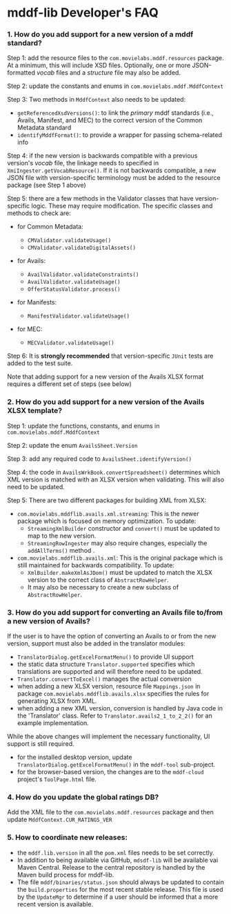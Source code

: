 # mddf-lib Developer's FAQ

### 1. How do you add support for a new version of a mddf standard?

Step 1: add the resource files to the `com.movielabs.mddf.resources` package. At a minimum, this will include XSD files. Optionally, one or more JSON-formatted _vocab_ files and a _structure_ file may also be added.

Step 2: update the constants and enums in `com.movielabs.mddf.MddfContext`

Step 3:  Two methods in `MddfContext` also needs to be updated:
  - `getReferencedXsdVersions()`: to link the _primary_ mddf standards (i.e., Avails, Manifest, and MEC) to the correct version of the Common Metadata standard
  - `identifyMddfFormat()`: to provide a wrapper for passing schema-related info

Step 4: if the new version is backwards compatible with a previous version's _vocab_ file, the linkage needs to specified in `XmiIngester.getVocabResource()`. If it is not backwards compatible, a new JSON file with
version-specific terminology must be added to the resource package (see Step 1 above)

Step 5: there are a few methods in the Validator classes that have version-specific logic. These may
require modification. The specific classes and methods to check are:

* for Common Metadata:
  * `CMValidator.validateUsage()` 
  * `CMValidator.validateDigitalAssets()`
  
* for Avails:
  * `AvailValidator.validateConstraints()`
  * `AvailValidator.validateUsage()`
  * `OfferStatusValidator.process()`
  
* for Manifests:
  * `ManifestValidator.validateUsage()`
  
* for MEC:
  * `MECValidator.validateUsage()`
  
Step 6: It is __strongly recommended__ that version-specific `JUnit` tests are added to the test suite.

Note that adding support for a new version of the Avails XLSX format requires a different set of steps (see below)

### 2. How do you add support for a new version of the Avails XLSX template?

Step 1: update the functions, constants, and enums in `com.movielabs.mddf.MddfContext`

Step 2: update the enum `AvailsSheet.Version`

Step 3: add any required code to `AvailsSheet.identifyVersion()`

Step 4: the code in `AvailsWrkBook.convertSpreadsheet()` determines which XML version is matched with an XLSX version when validating. This will also need to be updated.

Step 5: There are two different packages for building XML from XLSX:
  - `com.movielabs.mddflib.avails.xml.streaming`: This is the newer package which is focused on memory optimization. To update:
    - `StreamingXmlBuilder` constructor and `convert()` must be updated to map to the new version.
    - `StreamingRowIngester` may also require changes, especially the `addAllTerms()` method
    .
  - `com.movielabs.mddflib.avails.xml`: This is the original package which is still maintained for backwards compatibility. To update:
    - `XmlBuilder.makeXmlAsJDom()` must be updated to match the XLSX version to the correct class of `AbstractRowHelper`. 
    - It may also be necessary to create a new subclass of `AbstractRowHelper`.


### 3. How do you add support for converting an Avails file to/from a new version of Avails?
If the user is to have the option of converting an Avails to or from the new version, support must also be added in the translator modules:

* `TranslatorDialog.getExcelFormatMenu()` to provide UI support
* the static data structure `Translator.supported` specifies which translations are supported and will therefore need to be updated.
* `Translator.convertToExcel()` manages the actual conversion
* when adding a new XLSX version, resource file `Mappings.json` in package `com.movielabs.mddflib.avails.xlsx` specifies the rules for generating XLSX from XML.
* when adding a new XML version, conversion is handled by Java code in the 'Translator' class. 
Refer to `Translator.avails2_1_to_2_2()` for an example implementation.

While the above changes will implement the necessary functionality, UI support is still required.

* for the installed desktop version, update `TranslatorDialog.getExcelFormatMenu()` in the `mddf-tool` sub-project.
* for the browser-based version, the changes are to the `mddf-cloud` project's `ToolPage.html` file.

### 4. How do you update the global ratings DB?

Add the XML file to the `com.movielabs.mddf.resources` package and then update `MddfContext.CUR_RATINGS_VER`

### 5. How to coordinate new releases:

* the `mddf.lib.version` in all the `pom.xml` files needs to be set correctly.
* In addition to being available via GitHub,  `mdsdf-lib` will be available vai Maven Central. Release to the central repository
 is handled by the Maven build process for mddf-lib.
* The file `mddf/binaries/status.json` should always be updated to contain the `build.properties` for the
most recent stable release. This file is used by the `UpdateMgr` to determine if a user should be informed that
a more recent version is available.
